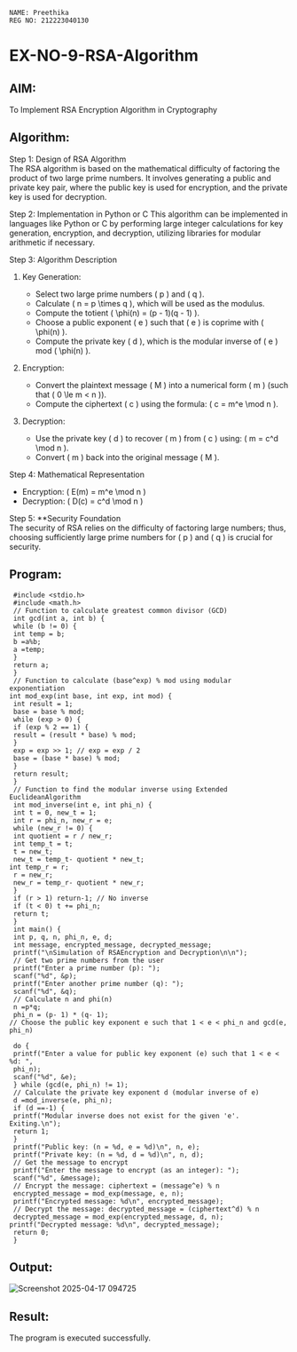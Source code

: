 ```
NAME: Preethika
REG NO: 212223040130
```
# EX-NO-9-RSA-Algorithm

## AIM:
To Implement RSA Encryption Algorithm in Cryptography

## Algorithm:


Step 1: Design of RSA Algorithm  
The RSA algorithm is based on the mathematical difficulty of factoring the product of two large prime numbers. It involves generating a public and private key pair, where the public key is used for encryption, and the private key is used for decryption.

Step 2: Implementation in Python or C 
This algorithm can be implemented in languages like Python or C by performing large integer calculations for key generation, encryption, and decryption, utilizing libraries for modular arithmetic if necessary.

Step 3: Algorithm Description  
1. Key Generation:
   - Select two large prime numbers \( p \) and \( q \).
   - Calculate \( n = p \times q \), which will be used as the modulus.
   - Compute the totient \( \phi(n) = (p - 1)(q - 1) \).
   - Choose a public exponent \( e \) such that \( e \) is coprime with \( \phi(n) \).
   - Compute the private key \( d \), which is the modular inverse of \( e \) mod \( \phi(n) \).

2. Encryption:
   - Convert the plaintext message \( M \) into a numerical form \( m \) (such that \( 0 \le m < n \)).
   - Compute the ciphertext \( c \) using the formula: \( c = m^e \mod n \).

3. Decryption:
   - Use the private key \( d \) to recover \( m \) from \( c \) using: \( m = c^d \mod n \).
   - Convert \( m \) back into the original message \( M \).

Step 4: Mathematical Representation  
- Encryption: \( E(m) = m^e \mod n \)
- Decryption: \( D(c) = c^d \mod n \)

Step 5: **Security Foundation  
The security of RSA relies on the difficulty of factoring large numbers; thus, choosing sufficiently large prime numbers for \( p \) and \( q \) is crucial for security.

## Program:
```
 #include <stdio.h>
 #include <math.h>
 // Function to calculate greatest common divisor (GCD)
 int gcd(int a, int b) {
 while (b != 0) {
 int temp = b;
 b =a%b;
 a =temp;
 }
 return a;
 }
 // Function to calculate (base^exp) % mod using modular exponentiation
int mod_exp(int base, int exp, int mod) {
 int result = 1;
 base = base % mod;
 while (exp > 0) {
 if (exp % 2 == 1) {
 result = (result * base) % mod;
 }
 exp = exp >> 1; // exp = exp / 2
 base = (base * base) % mod;
 }
 return result;
 }
 // Function to find the modular inverse using Extended EuclideanAlgorithm
 int mod_inverse(int e, int phi_n) {
 int t = 0, new_t = 1;
 int r = phi_n, new_r = e;
 while (new_r != 0) {
 int quotient = r / new_r;
 int temp_t = t;
 t = new_t;
 new_t = temp_t- quotient * new_t;
int temp_r = r;
 r = new_r;
 new_r = temp_r- quotient * new_r;
 }
 if (r > 1) return-1; // No inverse
 if (t < 0) t += phi_n;
 return t;
 }
 int main() {
 int p, q, n, phi_n, e, d;
 int message, encrypted_message, decrypted_message;
 printf("\nSimulation of RSAEncryption and Decryption\n\n");
 // Get two prime numbers from the user
 printf("Enter a prime number (p): ");
 scanf("%d", &p);
 printf("Enter another prime number (q): ");
 scanf("%d", &q);
 // Calculate n and phi(n)
 n =p*q;
 phi_n = (p- 1) * (q- 1);
// Choose the public key exponent e such that 1 < e < phi_n and gcd(e, phi_n)
 
 do {
 printf("Enter a value for public key exponent (e) such that 1 < e < %d: ",
 phi_n);
 scanf("%d", &e);
 } while (gcd(e, phi_n) != 1);
 // Calculate the private key exponent d (modular inverse of e)
 d =mod_inverse(e, phi_n);
 if (d ==-1) {
 printf("Modular inverse does not exist for the given 'e'. Exiting.\n");
 return 1;
 }
 printf("Public key: (n = %d, e = %d)\n", n, e);
 printf("Private key: (n = %d, d = %d)\n", n, d);
 // Get the message to encrypt
 printf("Enter the message to encrypt (as an integer): ");
 scanf("%d", &message);
 // Encrypt the message: ciphertext = (message^e) % n
 encrypted_message = mod_exp(message, e, n);
 printf("Encrypted message: %d\n", encrypted_message);
 // Decrypt the message: decrypted_message = (ciphertext^d) % n
 decrypted_message = mod_exp(encrypted_message, d, n);
printf("Decrypted message: %d\n", decrypted_message);
 return 0;
 }
```
## Output:

![Screenshot 2025-04-17 094725](https://github.com/user-attachments/assets/ce1d42a6-2fd8-497b-9943-517925997a54)

## Result:
 The program is executed successfully.

